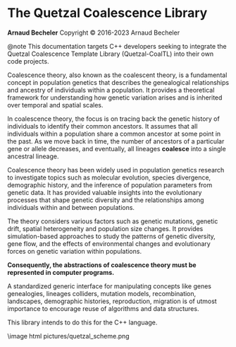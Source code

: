 
# The Quetzal Coalescence Library

**Arnaud Becheler**
Copyright © 2016-2023 Arnaud Becheler

@note
This documentation targets C++ developers seeking to integrate the Quetzal Coalescence Template Library (Quetzal-CoalTL) into their own code projects.

Coalescence theory, also known as the coalescent theory, is a fundamental concept in population genetics that describes the genealogical relationships and ancestry of individuals within a population. It provides a theoretical framework for understanding how genetic variation arises and is inherited over temporal and spatial scales.

In coalescence theory, the focus is on tracing back the genetic history of individuals to identify their common ancestors. It assumes that all individuals within a population share a common ancestor at some point in the past. As we move back in time, the number of ancestors of a particular gene or allele decreases, and eventually, all lineages **coalesce** into a single ancestral lineage.

Coalescence theory has been widely used in population genetics research to investigate topics such as molecular evolution, species divergence, demographic history, and the inference of population parameters from genetic data. It has provided valuable insights into the evolutionary processes that shape genetic diversity and the relationships among individuals within and between populations.

The theory considers various factors such as genetic mutations, genetic drift, spatial heterogeneity and population size changes. It provides simulation-based approaches to study the patterns of genetic diversity, gene flow, and the effects of environmental changes and evolutionary forces on genetic variation within populations.

**Consequently, the abstractions of coalescence theory must be represented in computer programs.**

A standardized generic interface for manipulating concepts like genes genealogies, lineages colliders, mutation models, recombination, landscapes, demographic histories, reproduction, migration is of utmost importance to
encourage reuse of algorithms and data structures. 

This library intends to do this for the C++ language.

\image html pictures/quetzal_scheme.png